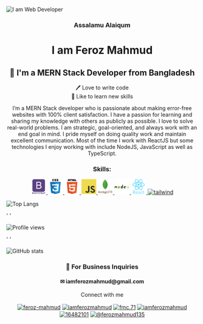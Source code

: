 ![I am Web Developer](https://pbs.twimg.com/profile_banners/1409872623257935884/1632981711/1500x500)
<h3 align="center">Assalamu Alaiqum</h3>
<h1 align="center">I am Feroz Mahmud</h1>
<h2 align="center">👑 I'm a MERN Stack Developer from Bangladesh</h2>

<p align="center">
🖊️ Love to write code <br> 
📖 Like to learn new skills</p> 

<p align="center">I’m a MERN Stack developer who is passionate about making error-free websites with 100% client satisfaction. I have a passion for learning and sharing my knowledge with others as publicly as possible. I love to solve real-world problems. I am strategic, goal-oriented, and always work with an end goal in mind. I pride myself on doing quality work and maintain excellent communication. Most of the time I work with ReactJS but some technologies I enjoy working with include NodeJS, JavaScript as well as TypeScript.</p>


<h3 align="center">Skills:</h3> <p align="center"> <a href="https://getbootstrap.com" target="_blank"> <img src="https://raw.githubusercontent.com/devicons/devicon/master/icons/bootstrap/bootstrap-plain-wordmark.svg" alt="bootstrap" width="40" height="40"/> </a> <a href="https://www.w3schools.com/css/" target="_blank"> <img src="https://raw.githubusercontent.com/devicons/devicon/master/icons/css3/css3-original-wordmark.svg" alt="css3" width="40" height="40"/> </a> <a href="https://www.w3.org/html/" target="_blank"> <img src="https://raw.githubusercontent.com/devicons/devicon/master/icons/html5/html5-original-wordmark.svg" alt="html5" width="40" height="40"/> </a> <a href="https://developer.mozilla.org/en-US/docs/Web/JavaScript" target="_blank"> <img src="https://raw.githubusercontent.com/devicons/devicon/master/icons/javascript/javascript-original.svg" alt="javascript" width="40" height="40"/> </a> <a href="https://www.mongodb.com/" target="_blank"> <img src="https://raw.githubusercontent.com/devicons/devicon/master/icons/mongodb/mongodb-original-wordmark.svg" alt="mongodb" width="40" height="40"/> </a> <a href="https://nodejs.org" target="_blank"> <img src="https://raw.githubusercontent.com/devicons/devicon/master/icons/nodejs/nodejs-original-wordmark.svg" alt="nodejs" width="40" height="40"/> </a> <a href="https://reactjs.org/" target="_blank"> <img src="https://raw.githubusercontent.com/devicons/devicon/master/icons/react/react-original-wordmark.svg" alt="react" width="40" height="40"/> </a> <a href="https://tailwindcss.com/" target="_blank"> <img src="https://www.vectorlogo.zone/logos/tailwindcss/tailwindcss-icon.svg" alt="tailwind" width="40" height="40"/> </a> </p>


![Top Langs](https://github-readme-stats.vercel.app/api/top-langs/?username=FerozMahmud&layout=compact) <p>'   '</p> ![Profile views](https://gpvc.arturio.dev/FerozMahmud) <p>'   '</p> ![GitHub stats](https://github-readme-stats.vercel.app/api?username=FerozMahmud&show_icons=true) 




<h3 align="center">📧 For Business Inquiries</h3>
<h4 align="center">✉ iamferozmahmud@gmail.com</h4>

<p align="center">Connect with me</p>
<p align="center">
<!-- <a href="https://github.com/ferozmahmud" target="blank"><img align="center" src="https://cdn.jsdelivr.net/npm/simple-icons@3.0.1/icons/github.svg" alt="ferozmahmud" height="30" width="40" /></a> -->
<a href="https://linkedin.com/in/feroz-mahmud" target="blank"><img align="center" src="https://raw.githubusercontent.com/rahuldkjain/github-profile-readme-generator/master/src/images/icons/Social/linked-in-alt.svg" alt="feroz-mahmud" height="30" width="40" /></a>
<a href="https://twitter.com/iamferozmahmud" target="blank"><img align="center" src="https://raw.githubusercontent.com/rahuldkjain/github-profile-readme-generator/master/src/images/icons/Social/twitter.svg" alt="iamferozmahmud" height="30" width="40" /></a>
<a href="https://fb.com/fmc.71" target="blank"><img align="center" src="https://raw.githubusercontent.com/rahuldkjain/github-profile-readme-generator/master/src/images/icons/Social/facebook.svg" alt="fmc.71" height="30" width="40" /></a>
<a href="https://instagram.com/iamferozmahmud" target="blank"><img align="center" src="https://raw.githubusercontent.com/rahuldkjain/github-profile-readme-generator/master/src/images/icons/Social/instagram.svg" alt="iamferozmahmud" height="30" width="40" /></a>
<a href="https://stackoverflow.com/users/16482101" target="blank"><img align="center" src="https://raw.githubusercontent.com/rahuldkjain/github-profile-readme-generator/master/src/images/icons/Social/stack-overflow.svg" alt="16482101" height="30" width="40" /></a>
<a href="https://medium.com/@ferozmahmud135" target="blank"><img align="center" src="https://raw.githubusercontent.com/rahuldkjain/github-profile-readme-generator/master/src/images/icons/Social/medium.svg" alt="@ferozmahmud135" height="30" width="40" /></a>
</p>
